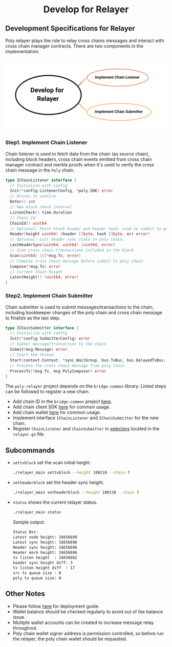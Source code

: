 <h1 align="center">Develop for Relayer</h1>

## Development Specifications for Relayer

Poly relayer plays the role to relay cross chains messages and interact with cross chain manager contracts. There are two components in the implementation:
<div align=center><img src="resources/develop_for_relayer.png" alt=""/></div>


### Step1. Implement Chain Listener
Chain listener is used to fetch data from the chain (as source chain), including block headers, cross chain events emitted from cross chain manager contract and merkle proofs when it's used to verify the cross chain message in the `Poly` chain.

```go
type IChainListener interface {
  // Initialize with config
  Init(*config.ListenerConfig, *poly.SDK) error
  // Blocks to confirm
  Defer() int
  // New block check interval
  ListenCheck() time.Duration
  // Chain Id
  ChainId() uint64
  // Optional: Fetch block header and header hash, used to submit to poly chain for verifications
  Header(height uint64) (header []byte, hash []byte, err error)
  // Optional: Last header sync state in poly chain.
  LastHeaderSync(uint64, uint64) (uint64, error)
  // Scan cross chain transactions included in the block
  Scan(uint64) ([]*msg.Tx, error)
  // Compose cross chain message before submit to poly chain
  Compose(*msg.Tx) error
  // Current chain height
  LatestHeight() (uint64, error)
}
```

### Step2. Implement Chain Submitter
Chain submitter is used to submit messages/transactions to the chain, including  bookkeeper changes of the poly chain and cross chain message to finalize as the last step.

```go
type IChainSubmitter interface {
  // Initialize with config
  Init(*config.SubmitterConfig) error
  // Submit message/transaction to the chain
  Submit(msg.Message) error
  // Start the thread
  Start(context.Context, *sync.WaitGroup, bus.TxBus, bus.DelayedTxBus, msg.PolyComposer) error  
  // Process the cross chain message from poly chain
  ProcessTx(*msg.Tx, msg.PolyComposer) error
}
```

The `poly-relayer` project depends on the `bridge-common` library. Listed steps can be followed to register a new chain.

- Add chain ID in the `bridge-common` project [here](https://github.com/polynetwork/bridge-common/base).
- Add chain client SDK [here](https://github.com/polynetwork/bridge-common/tree/main/chains) for common usage.
- Add chain wallet [here](https://github.com/polynetwork/bridge-common/tree/main/wallet) for common usage.
- Implement interface `IChainListener` and `IChainSubmitter` for the new chain.
- Register `ChainListener` and `ChainSubmitter` in [selectors](https://github.com/polynetwork/poly-relayer/blob/main/relayer/relayer.go#L73) located in the `relayer.go` file.

## Subcommands
- `settxblock` set the scan initial height.
  ```bash
  ./relayer_main settxblock --height 100210 --chain 7
  ```
- `setheaderblock` set the header sync height.
  ```bash
  ./relayer_main setheaderblock --height 100210 --chain 7
  ```
- `status` shows the current relayer status.
  ```bash
  ./relayer_main status
  ```
  Sample output:
  ```
  Status Bsc:
  Latest node height: 16656699
  Latest sync height: 16656696
  Header sync height: 16656696
  Header mark height: 16656696
  tx listen height  : 16656682
  header sync height diff: 3
  tx listen height diff  : 17
  src tx queue size : 0
  poly tx queue size: 0
  ```

## Other Notes
- Please follow [here](https://github.com/polynetwork/poly-relayer/tree/main/docs) for deployment guide.
- Wallet balance should be checked regularly to avoid out of fee balance issue.
- Mulitple wallet accounts can be created to increase message relay throughout.
- Poly chain wallet signer address is permission controlled, so before run the relayer, the poly chain wallet should be requested.



